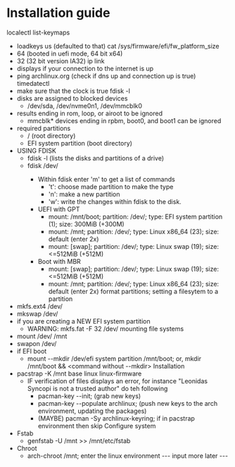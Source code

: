 # Installation guide
localectl list-keymaps
- loadkeys us (defaulted to that)
cat /sys/firmware/efi/fw_platform_size
- 64 (booted in uefi mode, 64 bit x64)
- 32 (32 bit version IA32)
ip link
- displays if your connection to the internet is up
- ping archlinux.org (check if dns up and connection up is true)
timedatectl
- make sure that the clock is true
fdisk -l
- disks are assigned to blocked devices
     - /dev/sda, /dev/nvme0n1, /dev/mmcblk0
- results ending in rom, loop, or airoot to be ignored
     - mmcblk* devices ending in rpbm, boot0, and boot1 can be ignored
- required partitions
    - / (root directory)
    - EFI system partition (boot directory)
- USING FDISK
    - fdisk -l (lists the disks and partitions of a drive)
    - fdisk /dev/<disk>
        - Within fdisk enter 'm' to get a list of commands
            - 't': choose made partition to make the type
            - 'n': make a new partition
            - 'w': write the changes within fdisk to the disk.
        - UEFI with GPT
            - mount: /mnt/boot; partition: /dev/<name>; type: EFI system partition (1); size: 300MiB (+300M)
            - mount: /mnt; partition: /dev/<name>; type: Linux x86_64 (23); size: default (enter 2x)
            - mount: [swap]; partition: /dev/<name>; type: Linux swap (19); size: <=512MiB (+512M)
        - Boot with MBR
            - mount: [swap]; partition: /dev/<name>; type: Linux swap (19); size: <=512MiB (+512M)
            - mount: /mnt; partition: /dev/<name>; type: Linux x86_64 (23); size: default (enter 2x)
format partitions; setting a filesytem to a partition
- mkfs.ext4 /dev/<root partition> 
- mkswap /dev/<swap partition>
- if you are creating a NEW EFI system partition
    - WARNING: mkfs.fat -F 32 /dev/<efi system partition>
mounting file systems
- mount /dev/<root partition> /mnt
- swapon /dev/<swap partition>
- if EFI boot
    - mount --mkdir /dev/efi system partition /mnt/boot; or, mkdir /mnt/boot && <command without --mkdir>
Installation
- pacstrap -K /mnt base linux linux-firmware
    - IF verification of files displays an error, for instance "Leonidas Syncopi is not a trusted author" do teh following
        - pacman-key --init; (grab new keys)
        - pacman-key --populate archlinux; (push new keys to the arch environment, updating the packages)
        - (MAYBE) pacman -Sy archlinux-keyring; if in pacstrap environment then skip
Configure system
- Fstab
    - genfstab -U /mnt >> /mnt/etc/fstab
- Chroot
    - arch-chroot /mnt; enter the linux environment
    --- input more later --- 



